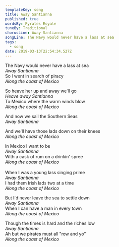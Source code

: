 ```yaml
---
templateKey: song
title: Away Santianna
published: true
wordsBy: Pyrates Royale
tuneBy: Traditional
chorusLine: Away Santianna
songLine: The Navy would never have a lass at sea
tags:
  - song
date: 2019-03-13T22:54:34.527Z
---
```

The Navy would never have a lass at sea\
_Away Santianna_\
So I went in search of piracy\
_Along the coast of Mexico_

So heave her up and away we'll go\
_Heave away Santianna_\
To Mexico where the warm winds blow\
_Along the coast of Mexico_

And now we sail the Southern Seas\
_Away Santianna_

And we'll have those lads down on their knees\
_Along the coast of Mexico_

In Mexico I want to be\
_Away Santianna_\
With a cask of rum on a drinkin' spree\
_Along the coast of Mexico_\
\
When I was a young lass singing prime\
_Away Santianna_\
I had them Irish lads two at a time\
_Along the coast of Mexico_

But I'd never leave the sea to settle down\
_Away Santianna_\
When I can have a man in every town\
_Along the coast of Mexico_

Though the times is hard and the riches low\
_Away Santianna_\
Ah but we pirates must all "row and yo”\
_Along the coast of Mexico_
